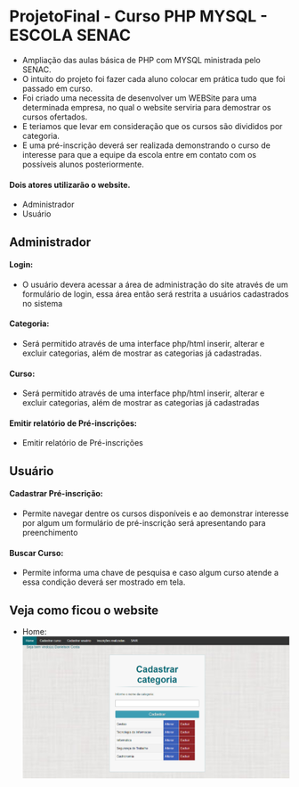 # ProjetoFinal - Curso PHP MYSQL - ESCOLA SENAC
- Ampliação das aulas básica de PHP com MYSQL ministrada pelo SENAC.
- O intuito do projeto foi fazer cada aluno colocar em prática tudo que foi passado em curso.
- Foi criado uma necessita de desenvolver um WEBSite para uma determinada empresa, no qual o website serviria para demostrar os cursos ofertados.
- E teriamos que levar em consideração que os cursos são divididos por categoria.
- E uma pré-inscrição deverá ser realizada demonstrando o curso de interesse para que a equipe da escola entre em contato com os possíveis alunos posteriormente.

#### Dois atores utilizarão o website.
+ Administrador
+ Usuário

## Administrador
#### Login:
- O usuário devera acessar a área de administração do site através de um formulário de login, essa área então será restrita a usuários cadastrados no sistema

#### Categoria:
- Será permitido através de uma interface php/html inserir, alterar e excluir categorias, além de mostrar as categorias já cadastradas.

#### Curso:
- Será permitido através de uma interface php/html inserir, alterar e excluir categorias, além de mostrar as categorias já cadastradas

#### Emitir relatório de Pré-inscrições:
- Emitir relatório de Pré-inscrições

## Usuário

#### Cadastrar Pré-inscrição:
- Permite navegar dentre os cursos disponíveis e ao demonstrar interesse por algum um formulário de pré-inscrição será apresentando para preenchimento

#### Buscar Curso:
- Permite informa uma chave de pesquisa e caso algum curso atende a essa condição deverá ser mostrado em tela.

## Veja como ficou o website
- Home:
![](Home-Administrador.PNG)
